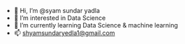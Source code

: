 - 👋 Hi, I’m @syam sundar yadla
- 👀 I’m interested in Data Science
- 🌱 I’m currently learning Data Science & machine learning
- 📫 shyamsundaryedla1@gmail.com
  
<!---
shyamsundaryedla/shyamsundaryedla is a ✨ special ✨ repository because its `README.md` (this file) appears on your GitHub profile.
You can click the Preview link to take a look at your changes.
--->
